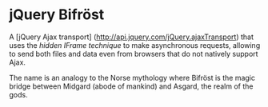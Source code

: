 jQuery Bifröst
==============

A [jQuery Ajax transport] (http://api.jquery.com/jQuery.ajaxTransport) that uses
the *hidden IFrame technique* to make asynchronous requests, allowing to send
both files and data even from browsers that do not natively support Ajax.

The name is an analogy to the Norse mythology where Bifröst is the magic
bridge between Midgard (abode of mankind) and Asgard, the realm of the gods.
